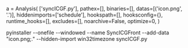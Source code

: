 a = Analysis(
    ['syncICGF.py'],
    pathex=[],
    binaries=[],
    datas=[('icon.png', '.')],
    hiddenimports=['schedule'],
    hookspath=[],
    hooksconfig={},
    runtime_hooks=[],
    excludes=[],
    noarchive=False,
    optimize=0,
)

pyinstaller --onefile --windowed --name SyncICGFront --add-data "icon.png;." --hidden-import win32timezone syncICGF.py 